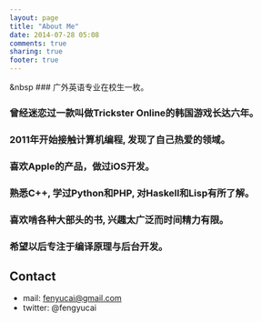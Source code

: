 ```yaml
---
layout: page
title: "About Me"
date: 2014-07-28 05:08
comments: true
sharing: true
footer: true
---
```


&nbsp ###  广外英语专业在校生一枚。
###  曾经迷恋过一款叫做Trickster Online的韩国游戏长达六年。
###  2011年开始接触计算机编程, 发现了自己热爱的领域。
###  喜欢Apple的产品，做过iOS开发。
###  熟悉C++, 学过Python和PHP, 对Haskell和Lisp有所了解。
###  喜欢啃各种大部头的书, 兴趣太广泛而时间精力有限。
###  希望以后专注于编译原理与后台开发。
 
## Contact
* mail: fenyucai@gmail.com
* twitter: @fengyucai


